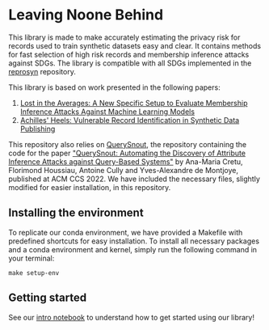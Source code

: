# Leaving Noone Behind

This library is made to make accurately estimating the privacy risk for records used to train synthetic datasets easy and clear. It contains methods for fast selection of high risk records and membership inference attacks against SDGs. The library is compatible with all SDGs implemented in the [reprosyn](https://github.com/alan-turing-institute/reprosyn) repository.

This library is based on work presented in the following papers:
1. [Lost in the Averages: A New Specific Setup to Evaluate Membership Inference Attacks Against Machine Learning Models](https://arxiv.org/abs/2405.15423)
2. [Achilles' Heels: Vulnerable Record Identification in Synthetic Data Publishing](https://arxiv.org/abs/2306.10308)

This repository also relies on [QuerySnout](https://github.com/computationalprivacy/querysnout), the repository containing the code for the paper ["QuerySnout: Automating the Discovery of Attribute Inference Attacks against Query-Based Systems"](https://dl.acm.org/doi/abs/10.1145/3548606.3560581) by Ana-Maria Cretu, Florimond Houssiau, Antoine Cully and Yves-Alexandre de Montjoye, published at ACM CCS 2022. We have included the necessary files, slightly modified for easier installation, in this repository.

## Installing the environment

To replicate our conda environment, we have provided a Makefile with predefined shortcuts for easy installation. To install all necessary packages and a conda environment and kernel, simply run the following command in your terminal:

`make setup-env`

## Getting started

See our [intro notebook](https://github.com/computationalprivacy/leaving-noone-behind/blob/master/notebooks/example.ipynb) to understand how to get started using our library!